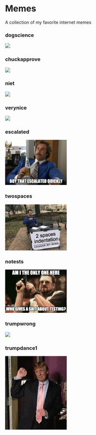 # Memes

A collection of my favorite internet memes

### dogscience

<img src="https://raw.githubusercontent.com/pinkode/memes/master/resources/dogscience.jpg" width="200" />

### chuckapprove 

<img src="https://raw.githubusercontent.com/pinkode/memes/master/resources/chuckapprove.jpg" width="200" />

### niet

<img src="https://raw.githubusercontent.com/pinkode/memes/master/resources/niet.jpg" width="200" />

### verynice

<img src="https://raw.githubusercontent.com/pinkode/memes/master/resources/verynice.jpg" width="200" />

### escalated

<img src="https://raw.githubusercontent.com/pinkode/memes/master/resources/escalated.jpg" width="200" />

### twospaces

<img src="https://raw.githubusercontent.com/pinkode/memes/master/resources/twospaces.jpg" width="200" />

### notests

<img src="https://raw.githubusercontent.com/pinkode/memes/master/resources/notests.jpg" width="200" />

### trumpwrong

<img src="https://raw.githubusercontent.com/pinkode/memes/master/resources/trumpwrong.gif" width="200" />

### trumpdance1

<img src="https://raw.githubusercontent.com/pinkode/memes/master/resources/trumpdance1.gif" width="200" />
